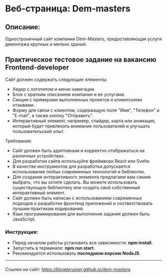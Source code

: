 # Веб-страница: Dem-masters

## Описание:
Одностроничный сайт компании Dem-Masters, предоставляющая услуги демонтажа крупных и мелких зданий.

## Практическое тестовое задание на вакансию Frontend-developer
Сайт должен содержать следующие элементы:
- Хедер с логотипом и меню навигации.
- Блок с кратким описанием компании и ее услугами.
- Секция с примерами выполненных проектов и клиентскими отзывами.
- Форму для связи с клиентом, содержащую поля "Имя", "Телефон" и "E-mail", а также кнопку "Отправить".
- Интерактивный элемент, например, слайдер, карта или анимация, который будет привлекать внимание пользователей и улучшать пользовательский опыт.

Требования:
- Сайт должен быть адаптивным и корректно отображаться на различных устройствах.
- Для разработки сайта используйте фреймворк React или Svelte.
- В качестве инструментов для разработки допускается использование любых современных технологий и библиотек.
- Для создания интерактивного элемента предлагаем вам самим выбрать, что вы хотите сделать. Вы можете использовать существующую библиотеку или создать свой собственный интерактивный элемент.
- Сайт должен быть написан с использованием современных подходов к разработке фронтенд приложений и соответствовать лучшим практикам кодирования.
- Язык программирования для выполнения задания должен быть JavaScript.

### Инструкция:
- Перед началом работы установить все зависимости: <b>npm install</b>.
- Запустить в терминале: <b>npm run start</b>.
- Рекомендуется использовать <b>последнюю версию NodeJS</b>.
______
###### Ссылка на сайт: https://blyaderuiner.github.io/dem-masters
